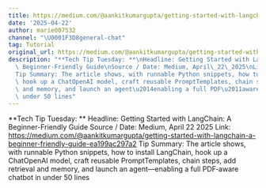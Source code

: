 ```yaml
---
title: https://medium.com/@aankitkumargupta/getting-started-with-langchain-a-beginner-friendly-guide-ea199ac297a2
date: '2025-04-22'
author: marie007532
channel: "\U0001F3D8general-chat"
tag: Tutorial
original_url: https://medium.com/@aankitkumargupta/getting-started-with-langchain-a-beginner-friendly-guide-ea199ac297a2
description: "**Tech Tip Tuesday: **\nHeadline: Getting Started with LangChain: A\
  \ Beginner-Friendly Guide\nSource / Date: Medium, April\_22\_2025\nLink: https://medium.com/@aankitkumargupta/getting-started-with-langchain-a-beginner-friendly-guide-ea199ac297a2\n\
  Tip Summary: The article shows, with runnable Python snippets, how to install LangChain,\
  \ hook up a ChatOpenAI model, craft reusable PromptTemplates, chain steps, add retrieval\
  \ and memory, and launch an agent\u2014enabling a full PDF\u2011aware chatbot in\
  \ under 50 lines"
---
```


**Tech Tip Tuesday: **
Headline: Getting Started with LangChain: A Beginner-Friendly Guide
Source / Date: Medium, April 22 2025
Link: https://medium.com/@aankitkumargupta/getting-started-with-langchain-a-beginner-friendly-guide-ea199ac297a2
Tip Summary: The article shows, with runnable Python snippets, how to install LangChain, hook up a ChatOpenAI model, craft reusable PromptTemplates, chain steps, add retrieval and memory, and launch an agent—enabling a full PDF‑aware chatbot in under 50 lines